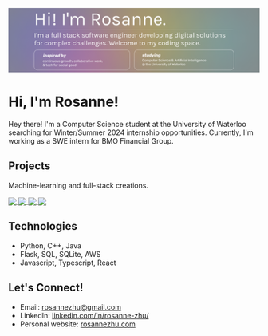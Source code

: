 [![website](display.png "website")](https://rosannezhu.com)
# Hi, I'm Rosanne!
Hey there! I'm a Computer Science student at the University of Waterloo searching for Winter/Summer 2024 internship opportunities. Currently, I'm working as a SWE intern for BMO Financial Group.

## Projects
Machine-learning and full-stack creations.
<br/>
  <p>
    <a href="https://github.com/roskzhu/iSpy">
      <img align="center" src="https://github-readme-stats-git-masterrstaa-rickstaa.vercel.app/api/pin/?username=roskzhu&repo=iSpy&theme=gotham&show_owner=true"/>
    </a>
    <a href="https://github.com/roskzhu/CollaboraCart">
      <img align="center" src="https://github-readme-stats-git-masterrstaa-rickstaa.vercel.app/api/pin/?username=roskzhu&repo=CollaboraCart&theme=gotham&show_owner=true"/>
    </a>
    <a href="https://github.com/roskzhu/FridgeSmart">
      <img align="center" src="https://github-readme-stats-git-masterrstaa-rickstaa.vercel.app/api/pin/?username=roskzhu&repo=FridgeSmart&theme=gotham&show_owner=true"/>
    </a>
    <a href="https://github.com/roskzhu/AutonomyBootcamp">
      <img align="center" src="https://github-readme-stats-git-masterrstaa-rickstaa.vercel.app/api/pin/?username=roskzhu&repo=AutonomyBootcamp&theme=gotham&show_owner=true"/>
    </a>
  </p>

</details>

## Technologies
* Python, C++, Java
* Flask, SQL, SQLite, AWS
* Javascript, Typescript, React

## Let's Connect!
* Email: rosannezhu@gmail.com
* LinkedIn: [linkedin.com/in/rosanne-zhu/](https://www.linkedin.com/in/rosanne-zhu/)
* Personal website: [rosannezhu.com](https://rosannezhu.com/)
